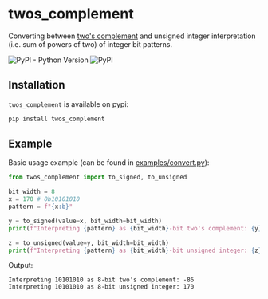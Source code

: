 # twos_complement

Converting between [two's complement](https://en.wikipedia.org/wiki/Two%27s_complement) and unsigned integer interpretation (i.e. sum of powers of two) of integer bit patterns.

![PyPI - Python Version](https://img.shields.io/pypi/pyversions/twos_complement?style=flat-square)
![PyPI](https://img.shields.io/pypi/v/twos_complement?style=flat-square)

## Installation
`twos_complement` is available on pypi:
```bash
pip install twos_complement
```

## Example
Basic usage example (can be found in [examples/convert.py](examples/convert.py)):

```python
from twos_complement import to_signed, to_unsigned

bit_width = 8
x = 170 # 0b10101010
pattern = f"{x:b}"

y = to_signed(value=x, bit_width=bit_width)
print(f"Interpreting {pattern} as {bit_width}-bit two's complement: {y}")

z = to_unsigned(value=y, bit_width=bit_width)
print(f"Interpreting {pattern} as {bit_width}-bit unsigned integer: {z}")
```

Output:

```
Interpreting 10101010 as 8-bit two's complement: -86
Interpreting 10101010 as 8-bit unsigned integer: 170
```
